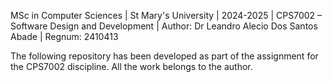 MSc in Computer Sciences | St Mary's University | 2024-2025 | CPS7002 – Software Design and Development 
| Author: Dr Leandro Alecio Dos Santos Abade
| Regnum: 2410413

The following repository has been developed as part of the assignment for the CPS7002 discipline. All the work belongs to the author. 


